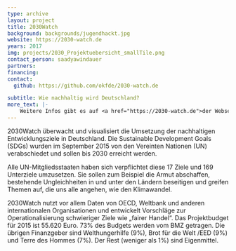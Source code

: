 ```yaml
---
type: archive
layout: project
title: 2030Watch
background: backgrounds/jugendhackt.jpg
website: https://2030-watch.de
years: 2017
img: projects/2030_Projektuebersicht_smallTile.png
contact_person: saadyawindauer
partners:
financing:
contact:
  github: https://github.com/okfde/2030-watch.de

subtitle: Wie nachhaltig wird Deutschland?
more_text: |-
    Weitere Infos gibt es auf <a href="https://2030-watch.de">der Webseite</a> von 2030Watch.
---
```


2030Watch überwacht und visualisiert die Umsetzung der nachhaltigen Entwicklungsziele in Deutschland. 
Die Sustainable Development Goals (SDGs) wurden im September 2015 von den Vereinten Nationen (UN) verabschiedet und sollen bis 2030 erreicht werden. 

Alle UN-Mitgliedsstaaten haben sich verpflichtet diese 17 Ziele und 169 Unterziele umzusetzen. 
Sie sollen zum Beispiel die Armut abschaffen, bestehende Ungleichheiten in und unter den Ländern beseitigen und greifen Themen auf, die uns alle angehen, wie den Klimawandel. 

2030Watch nutzt vor allem Daten von OECD, Weltbank und anderen internationalen Organisationen und entwickelt Vorschläge zur Operationalisierung schwieriger Ziele wie „fairer Handel“. 
Das Projektbudget für 2015 ist 55.620 Euro. 73% des Budgets werden vom BMZ getragen. 
Die übrigen Finanzgeber sind Welthungerhilfe (9%), Brot für die Welt /EED (9%) und Terre des Hommes (7%). 
Der Rest (weniger als 1%) sind Eigenmittel.
